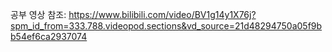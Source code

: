 공부 영상 참조: https://www.bilibili.com/video/BV1g14y1X76j?spm_id_from=333.788.videopod.sections&vd_source=21d48294750a05f9bb54ef6ca2937074
